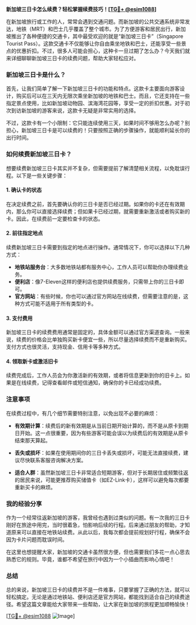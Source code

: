 **新加坡三日卡怎么续费？轻松掌握续费技巧！[[TG💪+ @esim1088](https://t.me/s/esim1088)]**

在新加坡旅行或工作的人，常常会遇到交通问题。而新加坡的公共交通系统非常发达，地铁（MRT）和巴士几乎覆盖了整个城市。为了方便游客和居民出行，新加坡推出了各种便捷的交通卡，其中最受欢迎的就是“新加坡三日卡”（Singapore Tourist Pass）。这款交通卡不仅能够让你自由乘坐地铁和巴士，还能享受一些景点的优惠折扣。不过，很多人可能会担心，这种卡一旦过期了怎么办？今天我们就来详细聊聊新加坡三日卡的续费问题，帮助大家轻松应对。

### 新加坡三日卡是什么？

首先，让我们简单了解一下新加坡三日卡的功能和特点。这款卡主要面向游客设计，购买后可以在三天内无限次乘坐新加坡的地铁和巴士。而且，它还支持在一些指定景点使用，比如新加坡动物园、滨海湾花园等，享受一定的折扣优惠。对于初次到访新加坡的游客来说，这款卡无疑是非常实用的选择。

不过，这款卡有一个小限制：它只能连续使用三天，如果时间不够用怎么办呢？别担心，新加坡三日卡是可以续费的！只要按照正确的步骤操作，就能顺利延长你的出行时间。

### 如何续费新加坡三日卡？

想要续费新加坡三日卡其实并不复杂，但需要提前了解清楚相关流程，以免耽误行程。以下是一些关键步骤：

#### 1. **确认卡的状态**
   在决定续费之前，首先要确认你的三日卡是否已经过期。如果你的卡还在有效期内，那么你可以直接选择续费；但如果卡已经过期，就需要重新激活或者购买新的卡。因此，在续费前一定要检查卡的状态。

#### 2. **前往指定地点**
   续费新加坡三日卡需要到指定的地点进行操作。通常情况下，你可以选择以下几种方式：
   
   - **地铁站服务台**：大多数地铁站都有服务中心，工作人员可以帮助你办理续费业务。
   - **便利店**：像7-Eleven这样的便利店也提供续费服务，只需带上你的三日卡即可。
   - **官方网站**：有些时候，你也可以通过官方网站在线续费，但需要注意的是，这种方式可能不适用于所有类型的卡。

#### 3. **支付费用**
   新加坡三日卡的续费费用通常是固定的，具体金额可以通过官方渠道查询。一般来说，续费的价格会比单独购买新卡便宜一些，所以尽量选择续费而不是重新购买。支付方式也很灵活，支持现金、信用卡等多种方式。

#### 4. **领取新卡或激活旧卡**
   续费完成后，工作人员会为你激活新的有效期，或者将信息更新到你的旧卡上。如果是在线续费，记得查看邮件或短信通知，确保你的卡已经成功续费。

### 注意事项

在续费过程中，有几个细节需要特别注意，以免出现不必要的麻烦：

- **有效期计算**：续费后的新有效期是从当前日期开始计算的，而不是从原卡到期日开始。这一点很重要，因为有些游客可能会误以为续费后的有效期是从原卡结束那天算起。
  
- **丢失或损坏**：如果在使用期间你的三日卡丢失或损坏，可能无法直接续费，建议尽快联系客服咨询解决方案。

- **适合人群**：虽然新加坡三日卡非常适合短期游客，但对于长期居住或频繁往返的居民来说，可能更推荐购买储值卡（如EZ-Link卡），这样可以避免每次都要重新买卡的麻烦。

### 我的经验分享

作为一个经常往返新加坡的游客，我曾经也遇到过类似的问题。有一次我的三日卡刚好在旅途中用完，当时很着急，怕影响后续的行程。后来通过朋友的帮助，才知道原来可以直接在地铁站续费。从此以后，我每次都会提前规划好行程，确保不会因为卡片问题而耽误时间。

在这里也想提醒大家，新加坡的交通卡虽然很方便，但也需要我们多花一点心思去熟悉它的规则。毕竟，谁都不希望在旅行中因为一个小插曲而影响心情吧！

### 总结

总的来说，新加坡三日卡的续费并不是一件难事，只要掌握了正确的方法，就可以轻松搞定。无论是通过地铁站、便利店还是官方网站，都能找到适合自己的续费途径。希望这篇文章能给大家带来一些帮助，让大家在新加坡的旅程更加顺畅愉快！

[[TG💪+ @esim1088](https://t.me/s/esim1088) ![Image](https://i.postimg.cc/4NQfJmqS/Snipaste-2025-05-13-00-14-12.png)]